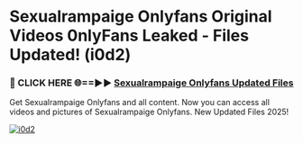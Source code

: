 # Sexualrampaige Onlyfans Original Videos 0nlyFans Leaked - Files Updated! (i0d2)

<h3>🔴 CLICK HERE 🌐==►► <a href="https://tinyurl.com/2m67pmp6" rel="nofollow">Sexualrampaige Onlyfans Updated Files</a></h3>

Get Sexualrampaige Onlyfans and all content. Now you can access all videos and pictures of Sexualrampaige Onlyfans. New Updated Files 2025!

[![i0d2](https://i.imgur.com/H4QAA4z.gif)](https://tinyurl.com/2m67pmp6)
